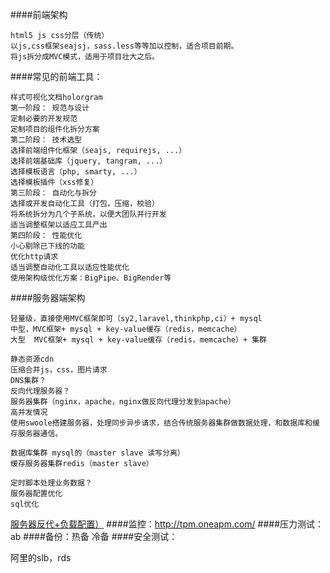 ####前端架构

    html5 js css分层（传统）
    以js,css框架seajsj，sass.less等等加以控制，适合项目前期。
    将js拆分成MVC模式，适用于项目壮大之后。

####常见的前端工具：

    样式可视化文档holorgram
    第一阶段： 规范与设计
    定制必要的开发规范
    定制项目的组件化拆分方案
    第二阶段： 技术选型
    选择前端组件化框架（seajs, requirejs, ...）
    选择前端基础库（jquery, tangram, ...）
    选择模板语言（php, smarty, ...）
    选择模板插件（xss修复）
    第三阶段： 自动化与拆分
    选择或开发自动化工具（打包，压缩，校验）
    将系统拆分为几个子系统，以便大团队并行开发
    适当调整框架以适应工具产出
    第四阶段： 性能优化
    小心剔除已下线的功能
    优化http请求
    适当调整自动化工具以适应性能优化
    使用架构级优化方案：BigPipe、BigRender等

####服务器端架构

    轻量级，直接使用MVC框架即可（sy2,laravel,thinkphp,ci）+ mysql
    中型，MVC框架+ mysql + key-value缓存（redis，memcache）
    大型  MVC框架+ mysql + key-value缓存（redis，memcache）+ 集群

    静态资源cdn
    压缩合并js，css，图片请求
    DNS集群？
    反向代理服务器？
    服务器集群（nginx，apache，nginx做反向代理分发到apache）
    高并发情况
    使用swoole搭建服务器，处理同步异步请求，结合传统服务器集群做数据处理，和数据库和缓存服务器通信。

    数据库集群 mysql的（master slave 读写分离）
    缓存服务器集群redis（master slave）

    定时脚本处理业务数据？
    服务器配置优化
    sql优化
[服务器反代+负载配置）](https://github.com/fucongcong/Group/blob/master/doc/nginx_apache%E8%B4%9F%E8%BD%BD%2B%E5%8F%8D%E5%90%91%E4%BB%A3%E7%90%86.txt)
####监控：http://tpm.oneapm.com/
####压力测试：ab
####备份：热备 冷备
####安全测试：

阿里的slb，rds
